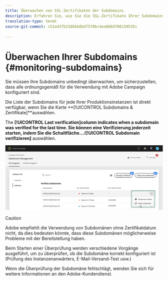 ```yaml
---
title: Überwachen von SSL-Zertifikaten der Subdomains
description: Erfahren Sie, wie Sie die SSL-Zertifikate Ihrer Subdomains überwachen.
translation-type: tm+mt
source-git-commit: c51a43fb310bbb8bd7570bc4ea668d708159535c

---
```



# Überwachen Ihrer Subdomains {#monitoring-subdomains}

Sie müssen Ihre Subdomains unbedingt überwachen, um sicherzustellen, dass alle ordnungsgemäß für die Verwendung mit Adobe Campaign konfiguriert sind.

Die Liste der Subdomains für jede Ihrer Produktionsinstanzen ist direkt verfügbar, wenn Sie die Karte **[!UICONTROL Subdomains &amp; Zertifikate]**auswählen.

The **[!UICONTROL Last verification]**column indicates when a subdomain was verified for the last time. Sie können eine Verifizierung jederzeit starten, indem Sie die Schaltfläche**...**/**[!UICONTROL  Subdomain verifizieren]** auswählen.

![](assets/subdomain_verification.png)

>[!CAUTION]
>
>Adobe empfiehlt die Verwendung von Subdomänen ohne Zertifikatdatum nicht, da dies bedeuten könnte, dass diese Subdomänen möglicherweise Probleme mit der Bereitstellung haben.

Beim Starten einer Überprüfung werden verschiedene Vorgänge ausgeführt, um zu überprüfen, ob die Subdomäne korrekt konfiguriert ist (Prüfung des Instanzenanwärters, E-Mail-Versand-Test usw.)

Wenn die Überprüfung der Subdomäne fehlschlägt, wenden Sie sich für weitere Informationen an den Adobe-Kundendienst.

